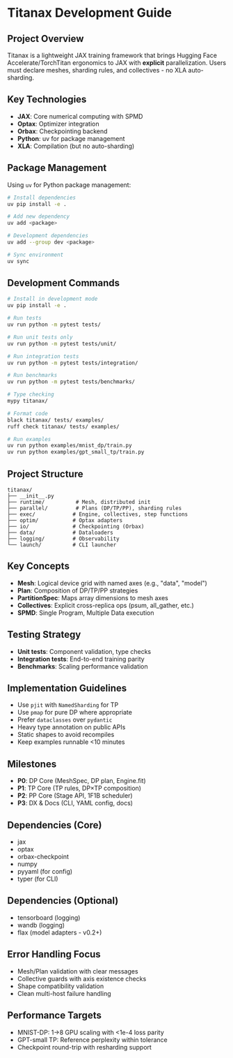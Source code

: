 # Titanax Development Guide

## Project Overview
Titanax is a lightweight JAX training framework that brings Hugging Face Accelerate/TorchTitan ergonomics to JAX with **explicit** parallelization. Users must declare meshes, sharding rules, and collectives - no XLA auto-sharding.

## Key Technologies
- **JAX**: Core numerical computing with SPMD
- **Optax**: Optimizer integration
- **Orbax**: Checkpointing backend
- **Python**: uv for package management
- **XLA**: Compilation (but no auto-sharding)

## Package Management
Using `uv` for Python package management:
```bash
# Install dependencies
uv pip install -e .

# Add new dependency
uv add <package>

# Development dependencies
uv add --group dev <package>

# Sync environment
uv sync
```

## Development Commands
```bash
# Install in development mode
uv pip install -e .

# Run tests
uv run python -m pytest tests/

# Run unit tests only
uv run python -m pytest tests/unit/

# Run integration tests
uv run python -m pytest tests/integration/

# Run benchmarks
uv run python -m pytest tests/benchmarks/

# Type checking
mypy titanax/

# Format code
black titanax/ tests/ examples/
ruff check titanax/ tests/ examples/

# Run examples
uv run python examples/mnist_dp/train.py
uv run python examples/gpt_small_tp/train.py
```

## Project Structure
```
titanax/
├── __init__.py
├── runtime/          # Mesh, distributed init
├── parallel/         # Plans (DP/TP/PP), sharding rules
├── exec/            # Engine, collectives, step functions
├── optim/           # Optax adapters
├── io/              # Checkpointing (Orbax)
├── data/            # Dataloaders
├── logging/         # Observability
└── launch/          # CLI launcher
```

## Key Concepts
- **Mesh**: Logical device grid with named axes (e.g., "data", "model")
- **Plan**: Composition of DP/TP/PP strategies
- **PartitionSpec**: Maps array dimensions to mesh axes
- **Collectives**: Explicit cross-replica ops (psum, all_gather, etc.)
- **SPMD**: Single Program, Multiple Data execution


## Testing Strategy
- **Unit tests**: Component validation, type checks
- **Integration tests**: End-to-end training parity
- **Benchmarks**: Scaling performance validation

## Implementation Guidelines
- Use `pjit` with `NamedSharding` for TP
- Use `pmap` for pure DP where appropriate
- Prefer `dataclasses` over `pydantic`
- Heavy type annotation on public APIs
- Static shapes to avoid recompiles
- Keep examples runnable <10 minutes

## Milestones
- **P0**: DP Core (MeshSpec, DP plan, Engine.fit)
- **P1**: TP Core (TP rules, DP×TP composition)
- **P2**: PP Core (Stage API, 1F1B scheduler)
- **P3**: DX & Docs (CLI, YAML config, docs)

## Dependencies (Core)
- jax
- optax
- orbax-checkpoint
- numpy
- pyyaml (for config)
- typer (for CLI)

## Dependencies (Optional)
- tensorboard (logging)
- wandb (logging)
- flax (model adapters - v0.2+)

## Error Handling Focus
- Mesh/Plan validation with clear messages
- Collective guards with axis existence checks
- Shape compatibility validation
- Clean multi-host failure handling

## Performance Targets
- MNIST-DP: 1→8 GPU scaling with <1e-4 loss parity
- GPT-small TP: Reference perplexity within tolerance
- Checkpoint round-trip with resharding support

